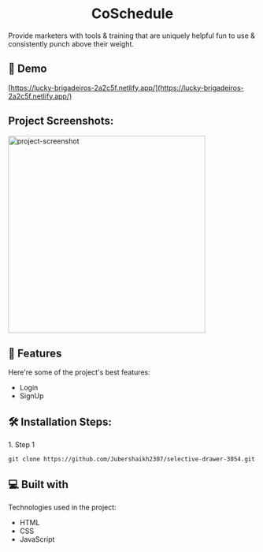 <h1 align="center" id="title">CoSchedule</h1>

<p id="description">Provide marketers with tools &amp; training that are uniquely helpful fun to use &amp; consistently punch above their weight.</p>

<h2>🚀 Demo</h2>

[https://lucky-brigadeiros-2a2c5f.netlify.app/](https://lucky-brigadeiros-2a2c5f.netlify.app/)

<h2>Project Screenshots:</h2>

<img src="gdfsdsf" alt="project-screenshot" width="400" height="400/">

  
  
<h2>🧐 Features</h2>

Here're some of the project's best features:

*   Login
*   SignUp

<h2>🛠️ Installation Steps:</h2>

<p>1. Step 1</p>

```
git clone https://github.com/Jubershaikh2307/selective-drawer-3054.git
```

  
  
<h2>💻 Built with</h2>

Technologies used in the project:

*   HTML
*   CSS
*   JavaScript
